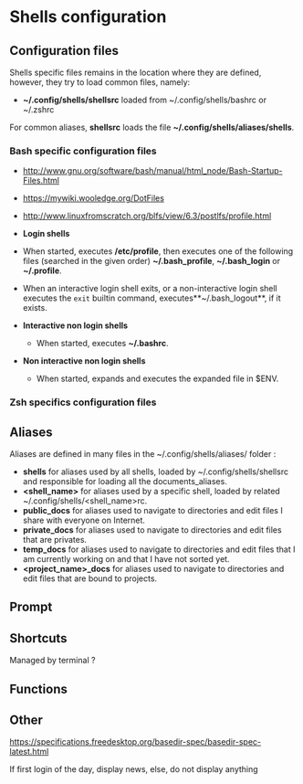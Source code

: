 # Shells configuration

## Configuration files

Shells specific files remains in the location where they are defined, however, they try to load common files, namely:
  - **~/.config/shells/shellsrc** loaded from ~/.config/shells/bashrc or ~/.zshrc

For common aliases, **shellsrc** loads the file **~/.config/shells/aliases/shells**.

### Bash specific configuration files

- http://www.gnu.org/software/bash/manual/html_node/Bash-Startup-Files.html
- https://mywiki.wooledge.org/DotFiles
- http://www.linuxfromscratch.org/blfs/view/6.3/postlfs/profile.html

-  **Login shells**
  - When started, executes **/etc/profile**, then executes one of the following files (searched in the given order) **~/.bash_profile**, **~/.bash_login** or **~/.profile**.
  - When an interactive login shell exits, or a non-interactive login shell executes the `exit` builtin command, executes**~/.bash_logout**, if it exists.
- **Interactive non login shells**
  - When started, executes **~/.bashrc**.
- **Non interactive non login shells**
  - When started, expands and executes the expanded file in $ENV.

### Zsh specifics configuration files

## Aliases

Aliases are defined in many files in the ~/.config/shells/aliases/ folder :
  - **shells** for aliases used by all shells, loaded by ~/.config/shells/shellsrc and responsible for loading all the documents_aliases.
  - **<shell_name>** for aliases used by a specific shell, loaded by related ~/.config/shells/<shell_name>rc.
  - **public_docs** for aliases used to navigate to directories and edit files I share with everyone on Internet.
  - **private_docs** for aliases used to navigate to directories and edit files that are privates.
  - **temp_docs** for aliases used to navigate to directories and edit files that I am currently working on and that I have not sorted yet.
  - **<project_name>_docs** for aliases used to navigate to directories and edit files that are bound to projects.
  
## Prompt

## Shortcuts
Managed by terminal ?

## Functions

## Other
https://specifications.freedesktop.org/basedir-spec/basedir-spec-latest.html

If first login of the day, display news, else, do not display anything
